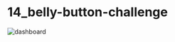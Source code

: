 # 14_belly-button-challenge
![dashboard](https://user-images.githubusercontent.com/120424668/235566422-388729ba-19a7-48d1-95bd-572a3b040606.PNG)

